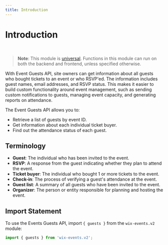 ```yaml
---
title: Introduction
---
```

# Introduction

&nbsp;
>**Note**: This module is [universal](/api-overview/api-versions#universal-modules). Functions in this module can run on both the backend and frontend, unless specified otherwise.

With Event Guests API, site owners can get information about all guests who bought tickets to an event or who RSVP'ed. The information includes guest names, email addresses, and RSVP status. This makes it easier to build custom functionality around event management, such as sending custom notifications to guests, managing event capacity, and generating reports on attendance.

The Event Guests API allows you to:  

* Retrieve a list of guests by event ID.
* Get information about each individual ticket buyer.
* Find out the attendance status of each guest.

## Terminology

- **Guest**: The individual who has been invited to the event.
- **RSVP**: A response from the guest indicating whether they plan to attend the event.
- **Ticket buyer**: The individual who bought 1 or more tickets to the event.
- **Check-in**: The process of verifying a guest's attendance at the event.
- **Guest list**: A summary of all guests who have been invited to the event.
- **Organizer**: The person or entity responsible for planning and hosting the event.

## Import Statement

To use the Events Guests API, import `{ guests }` from the `wix-events.v2` module:

```javascript
import { guests } from 'wix-events.v2';
```



